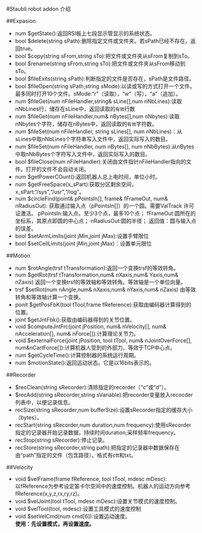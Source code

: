 #Staubli robot addon 介绍

##Expasion
* num $getState():返回RSI板上七段显示管显示的系统状态。
* bool $delete(string sPath):删除指定文件或文件夹。若sPath已经不存在，返回true。
* bool $copy(string sFrom,string sTo):把文件或文件夹从sFrom复制到sTo。
* bool $rename(string sFrom,string sTo):把文件或文件夹从sFrom移动到sTo。
* bool $fileExits(string sPath):判断指定的文件是否存在，sPath是文件路径。
* bool $fileOpen(string sPath,string sMode):以读或写的方式打开一个文件。最多同时打开10个文件。sMode:“r”（读取），“w”（写），“a”（追加）。
* num $fileGet(num nFileHandler,string& sLine[],num nNbLines):读取nNbLines行，储存在sLine中，返回读取的`有效`行数
* num $fileGet(num nFileHandler,num& nBytes[],num nNbytes):读取nNbytes个字符，储存在nBytes中，返回读取的`有效`字符数。
* num $fileSet(num nFileHandler, string sLines[], num nNbLines)：从sLines中取nNbLines个字符串写入文件中，返回实际写入的数目。
* num $fileSet(num nFileHandler, num nBytes[], num nNbBytes):从nBytes中取nNbBytes个字符写入文件中，返回实际写入的数目。
* bool $fileClose(num nFileHandler):关闭由文件指针nFileHandler指向的文件。打开的文件不会自动关闭。
* num $getPowerCOunt():返回机器人总上电时间，单位小时。
* num $getFreeSpace(x_sPart):获取分区剩余空间，x_sPart:“/sys”,“/usr”,“/log”。
* num $circleFind(point& pPointsIn[], frame& fFrameOut, num& nRadiusOut):
获取通过输入点（pPointsIn[]）的一个圆。需要ValTrack 许可证激活。
pPointsIn:输入点，至少3个点，最多10个点；
fFrameOut:圆所在的坐标系，其原点即圆的中心点；
nRadiusOut:圆的半径；
返回值：圆与输入点的误差。
* bool $setArmLimits(joint jMin,joint jMax):设置手臂限位
* bool $setCellLimits(joint jMin,joint jMax)：设置单元限位

##Motion
* num $rotAngle(trsf tTransformation):返回一个变换trsf的等效转角。
* num $getRot(trsf tTransformation,num& nXaxis,num& Yaxis,num& nZaxis)
返回一个变换trsf的等效轴和等效转角。等效轴是一个单位向量。
* trsf $setRot(num nAngle,num& nXaxis,num& nYaxis,num& nZaxis)
由等效转角和等效轴计算一个变换。
* ponit $getPosFbK(tool tTool,frame fReference):获取由编码器计算得到的位置。
* joint $getJntFbk():获取由编码器得到的关节位置。
* void $computeJntFrc(joint jPosition, num& nVelocity[], num& nAcceleration[], num& nForce[]):计算理论关节力。
* void $externalForce(joint jPosition, tool tTool, num& nJointOverForce[], num&nCartForce[]):计算机器人受到的外部力，等效于TCP中心点。
* num $getCycleTime():计算控制器的系统运行周期。
* num $motionState():返回运动状态。它是以16bits表示的。


##Recorder
* $recClean(string sRecorder):清除指定的recorder（“c”或“d”）。
* $recAdd(string sRecorder,string sVariable):把recorder变量放入recocder列表中，以便记录信息。
* recSize(string sRecorder,num bufferSize):设置sRecorder指定的缓存大小（bytes）。
* recStart(string sRecorder,num  duration,num frequency):使用sRecorder指定的记录器开始记录数据，持续时间duration,采样频率frequency。
* recStop(string sRecorder):停止记录。
* recStore(string sRecorder,string path):把指定的记录器中数据保存在由“path”指定的文件（包含路径）。格式有ctt和txt。


##Velocity
* void $velFrame(frame fReference, tool tTool, mdesc mDesc):  
以fReference为参考设定笛卡尔空间中的速度控制。机器人的运动方向参考fReference(x,y,z,rx,ry,rz)。
* void $velJoint(tool tTool, mdesc mDesc):设置关节模式的速度控制。
* void $velTool(tool, mdesc):设置工具模式的速度控制
* void $setVelCmd(num cmd[6]):设置运动速度。  
**使用：先设置模式，再设置速度。**


